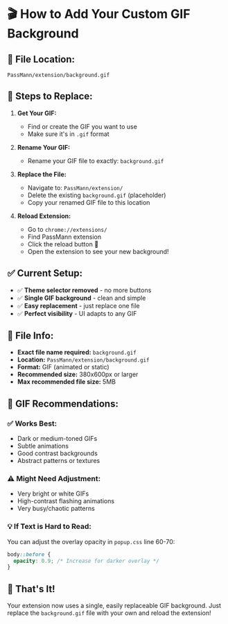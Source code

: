 # 🎬 **How to Add Your Custom GIF Background**

## 📁 **File Location:**
```
PassMann/extension/background.gif
```

## 🔧 **Steps to Replace:**

1. **Get Your GIF:**
   - Find or create the GIF you want to use
   - Make sure it's in `.gif` format

2. **Rename Your GIF:**
   - Rename your GIF file to exactly: `background.gif`

3. **Replace the File:**
   - Navigate to: `PassMann/extension/`
   - Delete the existing `background.gif` (placeholder)
   - Copy your renamed GIF file to this location

4. **Reload Extension:**
   - Go to `chrome://extensions/`
   - Find PassMann extension
   - Click the reload button 🔄
   - Open the extension to see your new background!

## ✅ **Current Setup:**

- ✅ **Theme selector removed** - no more buttons
- ✅ **Single GIF background** - clean and simple
- ✅ **Easy replacement** - just replace one file
- ✅ **Perfect visibility** - UI adapts to any GIF

## 🎯 **File Info:**

- **Exact file name required:** `background.gif`
- **Location:** `PassMann/extension/background.gif`
- **Format:** GIF (animated or static)
- **Recommended size:** 380x600px or larger
- **Max recommended file size:** 5MB

## 🎨 **GIF Recommendations:**

### **✅ Works Best:**
- Dark or medium-toned GIFs
- Subtle animations
- Good contrast backgrounds
- Abstract patterns or textures

### **⚠️ Might Need Adjustment:**
- Very bright or white GIFs
- High-contrast flashing animations
- Very busy/chaotic patterns

### **💡 If Text is Hard to Read:**
You can adjust the overlay opacity in `popup.css` line 60-70:
```css
body::before {
  opacity: 0.9; /* Increase for darker overlay */
}
```

## 🚀 **That's It!**

Your extension now uses a single, easily replaceable GIF background. Just replace the `background.gif` file with your own and reload the extension!
